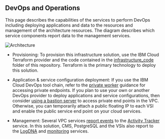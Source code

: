 ## DevOps and Operations

This page describes the capabilities of the services to perform DevOps including deploying applications and data to the resources and management of the architecture resources. The diagram describes which service components report data to the management services.

![Architecture](../imgs/operations.png)

- Provisioning: To provision this infrastructure solution, use the IBM Cloud Terraform provider and the code contained in the [infrastructure_code](../infrastructure_code) folder of this repository. Terraform is the primary technology to deploy this solution.

- Application & service configuration deployment: If you use the IBM Cloud DevOps tool chain, refer to the [private worker](https://www.ibm.com/cloud/blog/continuously-deliver-with-private-pipeline-workers) guidance for accessing private endpoints. If you plan to use your own or another DevOps provider to deploy applications and service configurations, then consider [using a bastion server](https://cloud.ibm.com/docs/vpc-on-classic?topic=solution-tutorials-vpc-secure-management-bastion-server) to access private end points in the VPC. Otherwise, you can temporarily attach a public floating IP to each VSI and enable the public service end point on your cloud services.

- Management: Several VPC services [report events](https://cloud.ibm.com/docs/vpc-on-classic?topic=vpc-on-classic-at-events) to the [Activity Tracker](https://cloud.ibm.com/docs/Activity-Tracker-with-LogDNA?topic=logdnaat-getting-started#getting-started) service. In this solution, CMS, PostgreSQL and the VSIs also report to the [LogDNA](https://www.ibm.com/cloud/log-analysis) and [monitoring](https://www.ibm.com/cloud/sysdig) services.

